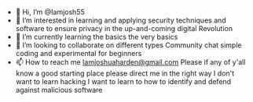 - 👋 Hi, I’m @Iamjosh55
- 👀 I’m interested in learning and applying security techniques and software to ensure privacy in the up-and-coming digital Revolution
- 🌱 I’m currently learning the basics the very basics
- 💞️ I’m looking to collaborate on different types Community chat simple coding and experimental for beginners
- 📫 How to reach me Iamjoshuaharden@gmail.com
Please if any of y'all know a good starting place please direct me in the right way I don't want to learn hacking I want to learn to how to identify and defend against malicious software
<!---
Iamjosh55/Iamjosh55 is a ✨ special ✨ repository because its `README.md` (this file) appears on your GitHub profile.
You can click the Preview link to take a look at your changes.
--->
